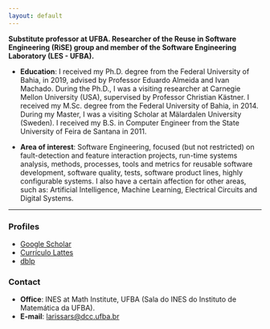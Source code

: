 ```yaml
---
layout: default
---
```


<!-- [Link to another page](./another-page.html). -->
**Substitute professor at UFBA. Researcher of the Reuse in Software Engineering (RiSE) group and member of the Software Engineering Laboratory (LES - UFBA).**

* **Education**: I received my Ph.D. degree from the Federal University of Bahia, in 2019, advised by Professor Eduardo Almeida and Ivan Machado. During the Ph.D., I was a visiting researcher at Carnegie Mellon University (USA), supervised by Professor Christian Kästner.
I received my M.Sc. degree from the Federal University of Bahia, in 2014. During my Master, I was a visiting Scholar at Mälardalen University (Sweden). I received my B.S. in Computer Engineer from the State University of Feira de Santana in 2011.


* **Area of ​​interest**: Software Engineering, focused (but not restricted) on fault-detection and feature interaction projects, run-time systems analysis, methods, processes, tools and metrics for reusable software development, software quality, tests, software product lines, highly configurable systems. I also have a certain affection for other areas, such as: Artificial Intelligence, Machine Learning, Electrical Circuits and Digital Systems.


* * *


### Profiles

- [Google Scholar](https://scholar.google.com.br/citations?user=Ut6HiuAAAAAJ&hl=pt-BR)
- [Currículo Lattes](http://lattes.cnpq.br/5750570352089990)
- [dblp](https://dblp.uni-trier.de/pers/hd/s/Soares:Larissa_Rocha)

### Contact 

- **Office**: INES at Math Institute, UFBA (Sala do INES do Instituto de Matemática da UFBA).
- **E-mail**: larissars@dcc.ufba.br
